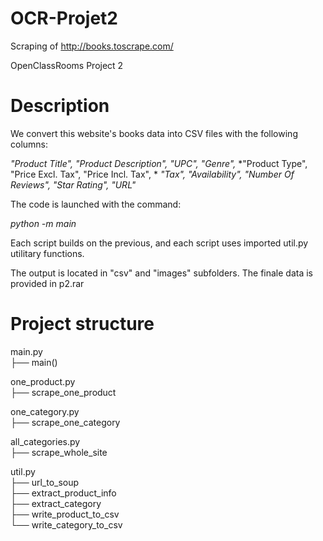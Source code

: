 # OCR-Projet2
Scraping of http://books.toscrape.com/

OpenClassRooms Project 2

# Description

We convert this website's books data into CSV files with the following columns:

*"Product Title", "Product Description", "UPC", "Genre",*
*"Product Type", "Price Excl. Tax", "Price Incl. Tax", *
*"Tax", "Availability", "Number Of Reviews", "Star Rating", "URL"*

The code is launched with the command:

*python -m main*

Each script builds on the previous, and each script uses imported util.py utilitary functions. 

The output is located in "csv" and "images" subfolders. The finale data is provided in p2.rar

# Project structure

main.py  
├── main()

one_product.py  
├── scrape_one_product

one_category.py  
├── scrape_one_category

all_categories.py  
├── scrape_whole_site

util.py  
├── url_to_soup  
├── extract_product_info  
├── extract_category  
├── write_product_to_csv  
└── write_category_to_csv
